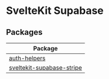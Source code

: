 # SvelteKit Supabase

## Packages

| Package                                                          |
| ---------------------------------------------------------------- |
| [auth-helpers](packages/supabase-auth-helpers-sveltekit/)        |
| [sveltekit-supabase-stripe](packages/sveltekit-supabase-stripe/) |
